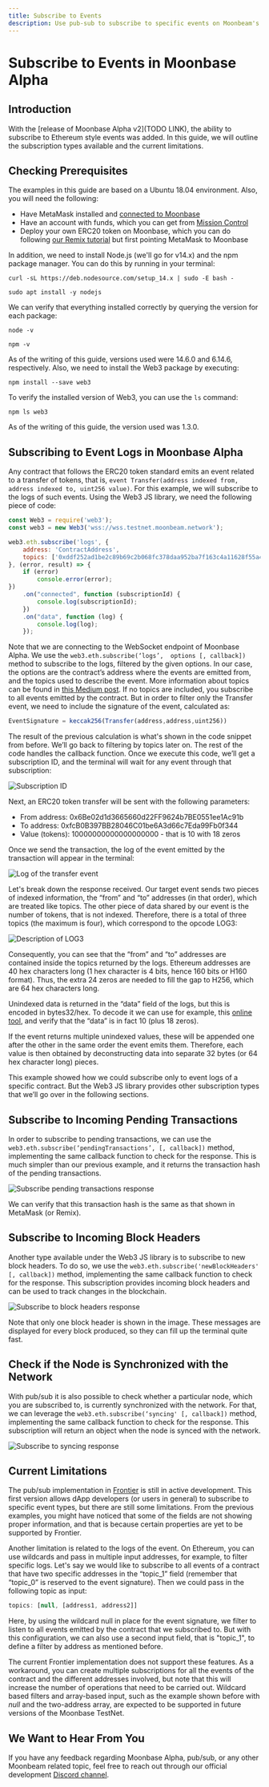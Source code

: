 ```yaml
---
title: Subscribe to Events
description: Use pub-sub to subscribe to specific events on Moonbeam's Ethereum-compatible chain.
---
```


# Subscribe to Events in Moonbase Alpha

## Introduction

With the [release of Moonbase Alpha v2](TODO LINK), the ability to subscribe to Ethereum style events was added. In this guide, we will outline the subscription types available and the current limitations.

## Checking Prerequisites

The examples in this guide are based on a Ubuntu 18.04 environment. Also, you will need the following:

-  Have MetaMask installed and [connected to Moonbase](/getting-started/testnet/metamask)
-  Have an account with funds, which you can get from [Mission Control](/getting-started/testnet/faucet)
-  Deploy your own ERC20 token on Moonbase, which you can do following [our Remix tutorial](/getting-started/local-node/using-remix) but first pointing MetaMask to Moonbase

In addition, we need to install Node.js (we'll go for v14.x) and the npm package manager. You can do this by running in your terminal:

```
curl -sL https://deb.nodesource.com/setup_14.x | sudo -E bash -
```
```
sudo apt install -y nodejs
```

We can verify that everything installed correctly by querying the version for each package:

```
node -v
```
```
npm -v
```

As of the writing of this guide, versions used were 14.6.0 and 6.14.6, respectively. Also, we need to install the Web3 package by executing:

```
npm install --save web3
```

To verify the installed version of Web3, you can use the `ls` command:

```
npm ls web3
```

As of the writing of this guide, the version used was 1.3.0. 

## Subscribing to Event Logs in Moonbase Alpha

Any contract that follows the ERC20 token standard emits an event related to a transfer of tokens, that is, `event Transfer(address indexed from, address indexed to, uint256 value)`. For this example, we will subscribe to the logs of such events. Using the Web3 JS library, we need the following piece of code:

```js
const Web3 = require('web3');
const web3 = new Web3('wss://wss.testnet.moonbeam.network');

web3.eth.subscribe('logs', {
    address: 'ContractAddress',
    topics: ['0xddf252ad1be2c89b69c2b068fc378daa952ba7f163c4a11628f55a4df523b3ef']
}, (error, result) => {
    if (error)
        console.error(error);
})
    .on("connected", function (subscriptionId) {
        console.log(subscriptionId);
    })
    .on("data", function (log) {
        console.log(log);
    });
```

Note that we are connecting to the WebSocket endpoint of Moonbase Alpha. We use the `web3.eth.subscribe(‘logs’,  options [, callback])` method to subscribe to the logs, filtered by the given options. In our case, the options are the contract’s address where the events are emitted from, and the topics used to describe the event. More information about topics can be found in [this Medium post](https://medium.com/mycrypto/understanding-event-logs-on-the-ethereum-blockchain-f4ae7ba50378). If no topics are included, you subscribe to all events emitted by the contract. But in order to filter only the Transfer event, we need to include the signature of the event, calculated as:

```js
EventSignature = keccak256(Transfer(address,address,uint256))
```

The result of the previous calculation is what's shown in the code snippet from before. We’ll go back to filtering by topics later on. The rest of the code handles the callback function. Once we execute this code, we’ll get a subscription ID, and the terminal will wait for any event through that subscription:

![Subscription ID](/images/testnet/testnet-pubsub1.png)

Next, an ERC20 token transfer will be sent with the following parameters:

-  From address: 0x6Be02d1d3665660d22FF9624b7BE0551ee1Ac91b
-  To address: 0xfcB0B397BB28046C01be6A3d66c7Eda99Fb0f344
-  Value (tokens): 10000000000000000000 - that is 10 with 18 zeros

Once we send the transaction, the log of the event emitted by the transaction will appear in the terminal:

![Log of the transfer event](/images/testnet/testnet-pubsub2.png)

Let's break down the response received. Our target event sends two pieces of indexed information, the “from” and “to” addresses (in that order), which are treated like topics. The other piece of data shared by our event is the number of tokens, that is not indexed. Therefore, there is a total of three topics (the maximum is four), which correspond to the opcode LOG3:

![Description of LOG3](/images/testnet/testnet-pubsub3.png)

Consequently, you can see that the “from” and “to” addresses are contained inside the topics returned by the logs. Ethereum addresses are 40 hex characters long (1 hex character is 4 bits, hence 160 bits or H160 format). Thus, the extra 24 zeros are needed to fill the gap to H256, which are 64 hex characters long. 

Unindexed data is returned in the “data” field of the logs, but this is encoded in bytes32/hex. To decode it we can use for example, this [online tool](https://web3-type-converter.brn.sh/), and verify that the “data” is in fact 10 (plus 18 zeros). 

If the event returns multiple unindexed values, these will be appended one after the other in the same order the event emits them. Therefore, each value is then obtained by deconstructing data into separate 32 bytes (or 64 hex character long) pieces.

This example showed how we could subscribe only to event logs of a specific contract. But the Web3 JS library provides other subscription types that we’ll go over in the following sections.

## Subscribe to Incoming Pending Transactions

In order to subscribe to pending transactions, we can use the `web3.eth.subscribe(‘pendingTransactions’, [, callback])` method, implementing the same callback function to check for the response. This is much simpler than our previous example, and it returns the transaction hash of the pending transactions.

![Subscribe pending transactions response](/images/testnet/testnet-pubsub4.png)

We can verify that this transaction hash is the same as that shown in MetaMask (or Remix).

## Subscribe to Incoming Block Headers

Another type available under the Web3 JS library is to subscribe to new block headers. To do so, we use the `web3.eth.subscribe('newBlockHeaders' [, callback])` method, implementing the same callback function to check for the response. This subscription provides incoming block headers and can be used to track changes in the blockchain.

![Subscribe to block headers response](/images/testnet/testnet-pubsub5.png)

Note that only one block header is shown in the image. These messages are displayed for every block produced, so they can fill up the terminal quite fast.

## Check if the Node is Synchronized with the Network

With pub/sub it is also possible to check whether a particular node, which you are subscribed to, is currently synchronized with the network. For that, we can leverage the `web3.eth.subscribe(‘syncing' [, callback])` method, implementing the same callback function to check for the response. This subscription will return an object when the node is synced with the network.

![Subscribe to syncing response](/images/testnet/testnet-pubsub6.png)

## Current Limitations

The pub/sub implementation in [Frontier](https://github.com/paritytech/frontier) is still in active development. This first version allows dApp developers (or users in general) to subscribe to specific event types, but there are still some limitations. From the previous examples, you might have noticed that some of the fields are not showing proper information, and that is because certain properties are yet to be supported by Frontier.

Another limitation is related to the logs of the event. On Ethereum, you can use wildcards and pass in multiple input addresses, for example, to filter specific logs. Let's say we would like to subscribe to all events of a contract that have two specific addresses in the “topic_1” field (remember that “topic_0” is reserved to the event signature). Then we could pass in the following topic as input:

```js
topics: [null, [address1, address2]]
```

Here, by using the wildcard null in place for the event signature, we filter to listen to all events emitted by the contract that we subscribed to. But with this configuration, we can also use a second input field, that is "topic_1", to define a filter by address as mentioned before.

The current Frontier implementation does not support these features. As a workaround, you can create multiple subscriptions for all the events of the contract and the different addresses involved, but note that this will increase the number of operations that need to be carried out. Wildcard based filters and array-based input, such as the example shown before with _null_ and the two-address array, are expected to be supported in future versions of the Moonbase TestNet.

## We Want to Hear From You

If you have any feedback regarding Moonbase Alpha, pub/sub, or any other Moonbeam related topic, feel free to reach out through our official development [Discord channel](https://discord.gg/PfpUATX).



